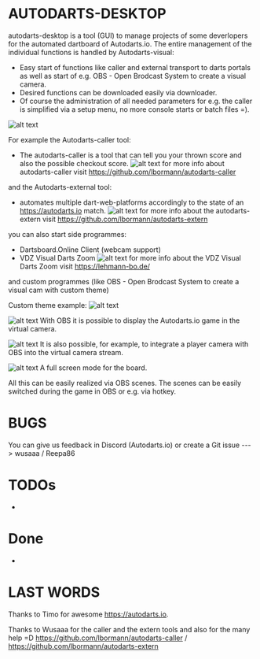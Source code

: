 # AUTODARTS-DESKTOP

autodarts-desktop is a tool (GUI) to manage projects of some deverlopers for the automated dartboard of Autodarts.io.
The entire management of the individual functions is handled by Autodarts-visual:
 - Easy start of functions like caller and external transport to darts portals as well as start of e.g. OBS - Open Brodcast System to create a visual camera.
 - Desired functions can be downloaded easily via downloader.
 - Of course the administration of all needed parameters for e.g. the caller is simplified via a setup menu, no more console starts or batch files =).

![alt text](https://github.com/Semtexmagix/autodarts-desktop/blob/master/Main.png?raw=true)


For example the Autodarts-caller tool:
 - The autodarts-caller is a tool that can tell you your thrown score and also the possible checkout score. 
 ![alt text](https://github.com/Semtexmagix/autodarts-desktop/blob/master/SetupCaller.png?raw=true)
 for more info about autodarts-caller visit https://github.com/lbormann/autodarts-caller

and the Autodarts-external tool:
 - automates multiple dart-web-platforms accordingly to the state of an https://autodarts.io match.
 ![alt text](https://github.com/Semtexmagix/autodarts-desktop/blob/master/SetupExtern.png?raw=true)
 for more info about the autodarts-extern visit https://github.com/lbormann/autodarts-extern

you can also start side programmes:
 - Dartsboard.Online Client (webcam support)
 - VDZ Visual Darts Zoom
 ![alt text](https://github.com/Semtexmagix/autodarts-desktop/blob/master/vdz.png?raw=true)
 for more info about the VDZ Visual Darts Zoom visit https://lehmann-bo.de/

and custom programmes (like OBS - Open Brodcast System to create a visual cam with custom theme)

Custom theme example:
![alt text](https://github.com/Semtexmagix/autodarts-desktop/blob/master/SetupCustomApp.png?raw=true)

![alt text](https://github.com/Semtexmagix/autodarts-desktop/blob/master/OBS2.png?raw=true)
With OBS it is possible to display the Autodarts.io game in the virtual camera.

![alt text](https://github.com/Semtexmagix/autodarts-desktop/blob/master/OBS1.png?raw=true)
It is also possible, for example, to integrate a player camera with OBS into the virtual camera stream.

![alt text](https://github.com/Semtexmagix/autodarts-desktop/blob/master/OBS3.png?raw=true)
A full screen mode for the board.

All this can be easily realized via OBS scenes. The scenes can be easily switched during the game in OBS or e.g. via hotkey.

# BUGS
You can give us feedback in Discord (Autodarts.io) or create a Git issue ---> wusaaa / Reepa86

# TODOs
 - 

# Done
 - 

# LAST WORDS
Thanks to Timo for awesome https://autodarts.io. 

Thanks to Wusaaa for the caller and the extern tools and also for the many help =D 
https://github.com/lbormann/autodarts-caller / https://github.com/lbormann/autodarts-extern
